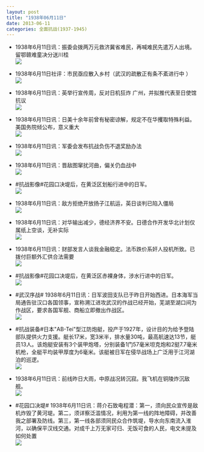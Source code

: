 ```yaml
---
layout: post
title: "1938年06月11日"
date: 2013-06-11
categories: 全面抗战(1937-1945)
---
```


<meta name="referrer" content="no-referrer" />

- 1938年6月11日讯：振委会拨两万元救济冀省难民，再喊难民先遣万人出境。留鄂赣难童决分送川桂 <br/><img src="https://ww3.sinaimg.cn/large/aca367d8jw1e5kjwjypbrj209l0ukdil.jpg" />

- 1938年6月11日社评：市民亟应散入乡村（武汉的疏散正有条不紊进行中 ） <br/><img src="https://ww1.sinaimg.cn/large/aca367d8jw1e5ki6247j3j20c10sq77y.jpg" />

- 1938年6月11日讯：英举行宣传周，反对日机狂炸 广州，并拟推代表至日使馆抗议 <br/><img src="https://ww1.sinaimg.cn/large/aca367d8jw1e5kgfpuhl8j20c10onn08.jpg" />

- 1938年6月11日讯：日美十余年前曾有秘密谅解，规定不在华攫取特殊利益。美国务院倾公布，意义重大 <br/><img src="https://ww2.sinaimg.cn/large/aca367d8jw1e5kep9fgemj20an0a0t9v.jpg" />

- 1938年6月11日讯：军委会发布抗战负伤不退奖励办法 <br/><img src="https://ww2.sinaimg.cn/large/aca367d8jw1e5kbtdhdtkj206909z74n.jpg" />

- 1938年6月11日讯：晋敌图窜扰河曲，偏关仍血战中 <br/><img src="https://ww1.sinaimg.cn/large/aca367d8jw1e5k9hy5hnqj20c10u141k.jpg" />

- #抗战影像#花园口决堤后，在黄泛区划船行进中的日军。 <br/><img src="https://ww4.sinaimg.cn/large/aca367d8jw1e5k7hyhaq4j20jg0dtac4.jpg" />

- 1938年6月11日讯：敌方拒绝开放扬子江航运，英日谈判已陷入僵局 <br/><img src="https://ww2.sinaimg.cn/large/aca367d8jw1e5k4ao66ddj20ai0kq0ud.jpg" />

- 1938年6月11日讯：对华输出减少，德经济界不安。日德合作开发华北计划仅属纸上空谈，无补实际 <br/><img src="https://ww4.sinaimg.cn/large/aca367d8jw1e5k3590khuj20c10j675b.jpg" />

- 1938年6月11日讯：财部发言人谈我金融稳定。法币跌价系奸人投机所致。已拨付巨额外汇供合法需要 <br/><img src="https://ww4.sinaimg.cn/large/aca367d8jw1e5k2kdh13ej20bi0fs0uh.jpg" />

- #抗战影像#花园口决堤后，在黄泛区赤裸身体，涉水行进中的日军。 <br/><img src="https://ww4.sinaimg.cn/large/aca367d8jw1e5k1f3m3brj20jg0dc40o.jpg" />

- #武汉序战# 1938年6月11日讯：日军波田支队已于昨日开始西进。日本海军当局通告驻汉口各国领事，宣称溯江进攻武汉的作战已经开始，芜湖至湖口间为作战区，要求各国军舰、商船立即撤出作战区。 <br/><img src="https://ww3.sinaimg.cn/large/aca367d8jw1e5jytbzc69j20c10heta9.jpg" />

- #抗战装备#日本"AB-Tei"型江防炮艇，投产于1927年，设计目的为给予登陆部队提供火力支援。艇长17米，宽3米半，排水量30吨，最高航速达13节，艇员13人。该炮艇安装有3个装甲炮塔，分别装备1门57毫米坦克炮和2挺7.7毫米机枪，全艇平均装甲厚度为6毫米。该艇被日军在侵华战场上广泛用于江河湖泊的巡逻。  <br/><img src="https://ww4.sinaimg.cn/large/aca367d8jw1e5jx2jkcnrj20dw08cjt4.jpg" />

- 1938年6月11日讯：前线昨日大雨，中原战况转沉寂。我飞机在铜陵炸沉敌舰。 <br/><img src="https://ww1.sinaimg.cn/large/aca367d8jw1e5jvmkw1psj20c10xb77n.jpg" />

- #花园口决堤# 1938年6月11日讯：蒋介石致电程潜：第一，须向民众宣传是敌机炸毁了黄河堤。第二，须详察泛滥情况，利用为第一线的阵地障碍，并改善我之部署及防线。第三，第一线各部须同民众合作筑堤，导水向东南流入淮 河，以确保平汉线交通。对成千上万无家可归、无饭可食的人民，电文未提及如何处置 <br/><img src="https://ww3.sinaimg.cn/large/aca367d8jw1e5jtw2xgq5j20c10r9abq.jpg" />

